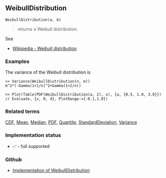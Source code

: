 ## WeibullDistribution

```
WeibullDistribution(a, b)
```

> returns a Weibull distribution.
    
See
* [Wikipedia - Weibull distribution](https://en.wikipedia.org/wiki/Weibull_distribution)
 
 
### Examples

The variance of the Weibull distribution is

```
>> Variance(WeibullDistribution(n, m)) 
m^2*(-Gamma(1+1/n)^2+Gamma(1+2/n))

>> Plot(Table(PDF(WeibullDistribution(a, 2), x), {a, {0.5, 1.0, 3.0}}) // Evaluate, {x, 0, 4}, PlotRange->{-0.1,1.0})

```

### Related terms 
[CDF](CDF.md), [Mean](Mean.md), [Median](Median.md), [PDF](PDF.md), [Quantile](Quantile.md), [StandardDeviation](StandardDeviation.md), [Variance](Variance.md) 






### Implementation status

* &#x2705; - full supported

### Github

* [Implementation of WeibullDistribution](https://github.com/axkr/symja_android_library/blob/master/symja_android_library/matheclipse-core/src/main/java/org/matheclipse/core/builtin/StatisticsFunctions.java#L8081) 
